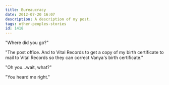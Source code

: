 ```yaml
---
title: Bureaucracy
date: 2012-07-20 16:07
description: A description of my post.
tags: other-peoples-stories
id: 1418
---
```

"Where did you go?"

"The post office. And to Vital Records to get a copy of my birth certificate to mail to Vital Records so they can correct Vanya's birth certificate."

"Oh you...wait, what?"

"You heard me right."
